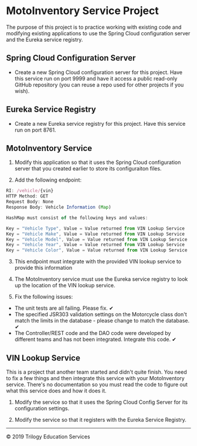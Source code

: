 # MotoInventory Service Project

The purpose of this project is to practice working with existing code and modifying existing applications to use the Spring Cloud configuration server and the Eureka service registry.

## Spring Cloud Configuration Server

* Create a new Spring Cloud configuration server for this project. Have this service run on port 9999 and have it access a public read-only GitHub repository (you can reuse a repo used for other projects if you wish).

## Eureka Service Registry

* Create a new Eureka service registry for this project. Have this service run on port 8761.

## MotoInventory Service

1. Modify this application so that it uses the Spring Cloud configuration server that you created earlier to store its configuraiton files.

2. Add the following endpoint:

  ```javascript
  RI: /vehicle/{vin}
  HTTP Method: GET
  Request Body: None
  Response Body: Vehicle Information (Map)
  
  HashMap must consist of the following keys and values:
  
  Key = "Vehicle Type", Value = Value returned from VIN Lookup Service
  Key = "Vehicle Make", Value = Value returned from VIN Lookup Service
  Key = "Vehicle Model", Value = Value returned from VIN Lookup Service
  Key = "Vehicle Year", Value = Value returned from VIN Lookup Service
  Key = "Vehicle Color", Value = Value returned from VIN Lookup Service
  ```

3. This endpoint must integrate with the provided VIN lookup service to provide this information

4. The MotoInventory service must use the Eureka service registry to look up the location of the VIN lookup service.

5. Fix the following issues:
  * The unit tests are all failing. Please fix. ✔︎
  * The specified JSR303 validation settings on the Motorcycle class don't match the limits in the database - please change to match the database. ✔︎
  * The Controller/REST code and the DAO code were developed by different teams and has not been integrated.  Integrate this code. ✔︎


## VIN Lookup Service

This is a project that another team started and didn't quite finish. You need to fix a few things and then integrate this service with your MotoInventory service. There's no documentation so you must read the code to figure out what this service does and how it does it.

1. Modify the service so that it uses the Spring Cloud Config Server for its configuration settings.

2. Modify the service so that it registers with the Eureka Service Registry.

--- 

© 2019 Trilogy Education Services
